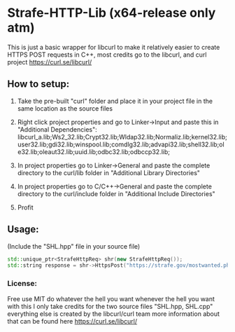 # Strafe-HTTP-Lib (x64-release only atm)
This is just a basic wrapper for libcurl to make it relatively easier to create HTTPS POST requests in C++, most credits go to the libcurl, and curl project https://curl.se/libcurl/

## How to setup:
1. Take the pre-built "curl" folder and place it in your project file in the same location as the source files

2. Right click project properties and go to Linker->Input and paste this in "Additional Dependencies":  libcurl_a.lib;Ws2_32.lib;Crypt32.lib;Wldap32.lib;Normaliz.lib;kernel32.lib;user32.lib;gdi32.lib;winspool.lib;comdlg32.lib;advapi32.lib;shell32.lib;ole32.lib;oleaut32.lib;uuid.lib;odbc32.lib;odbccp32.lib;

3. In project properties go to Linker->General and paste the complete directory to the curl/lib folder in "Additional Library Directories"

4. In project properties go to C/C++->General and paste the complete directory to the curl/include folder in "Additional Include Directories"

5. Profit

## Usage:
(Include the "SHL.hpp" file in your source file)
```cpp
std::unique_ptr<StrafeHttpReq> shr(new StrafeHttpReq());
std::string response = shr->HttpsPost("https://strafe.gov/mostwanted.php", "Your user-agent", shr->CreateSafePostData("name=", "922fire"));
```

### License:
Free use MIT do whatever the hell you want whenever the hell you want with this I only take credits for the two source files "SHL.hpp, SHL.cpp" everything else is created by the libcurl/curl team more information about that can be found here https://curl.se/libcurl/

